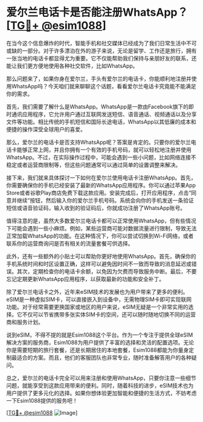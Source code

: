# 爱尔兰电话卡是否能注册WhatsApp？[[TG💪+ @esim1088](https://t.me/s/esim1088)]

在当今这个信息爆炸的时代，智能手机和社交媒体已经成为了我们日常生活中不可或缺的一部分。对于许多漂泊在外的游子来说，无论是留学、工作还是旅行，拥有一张当地的电话卡都显得尤为重要。它不仅能帮助我们保持与亲朋好友的联系，还能让我们更方便地使用各种社交软件，比如WhatsApp。

那么问题来了，如果你身在爱尔兰，手头有爱尔兰的电话卡，你能顺利地注册并使用WhatsApp吗？今天咱们就来聊聊这个话题，看看爱尔兰电话卡究竟能不能满足你的需求。

首先，我们需要了解什么是WhatsApp。WhatsApp是一款由Facebook旗下的即时通讯应用程序，它允许用户通过互联网发送短信、语音通话、视频通话以及分享文件等功能。相比传统的手机短信和国际长途电话，WhatsApp以其低廉的成本和便捷的操作深受全球用户的喜爱。

那么，爱尔兰的电话卡是否支持WhatsApp呢？答案是肯定的。只要你的爱尔兰电话卡能够正常上网，并且你拥有一个有效的手机号码，就可以轻松地注册并使用WhatsApp。不过，在实际操作过程中，可能会遇到一些小问题，比如网络连接不稳定或者运营商限制等，但这些问题通常可以通过简单的设置调整来解决。

接下来，我们就来具体探讨一下如何在爱尔兰使用电话卡注册WhatsApp。首先，你需要确保你的手机已经安装了最新的WhatsApp应用程序。你可以通过苹果App Store或者谷歌Play商店免费下载这款应用。安装完成后，打开应用程序，点击“同意并继续”按钮，然后输入你的爱尔兰手机号码。系统会向你的手机发送一条验证短信或语音验证码，输入收到的验证码后，你就成功注册了WhatsApp账号。

值得注意的是，虽然大多数爱尔兰电话卡都可以正常使用WhatsApp，但有些情况下可能会遇到一些小麻烦。例如，某些运营商可能对数据流量进行限制，导致无法正常加载WhatsApp的功能。在这种情况下，你可以尝试切换到Wi-Fi网络，或者联系你的运营商询问是否有相关的流量套餐可供选择。

此外，还有一些额外的小贴士可以帮助你更好地使用WhatsApp。首先，确保你的手机系统时间和时区设置正确，这样可以避免因时间不一致而导致的消息延迟或错误。其次，定期检查你的电话卡余额，以免因为欠费而导致服务中断。最后，不要忘记定期更新WhatsApp应用程序，以获取最新的功能和安全补丁。

除了爱尔兰电话卡之外，近年来eSIM技术的发展也为用户带来了更多的便利。eSIM是一种虚拟SIM卡，可以直接嵌入到设备中，无需物理SIM卡即可实现联网功能。对于经常需要更换国家或地区的用户来说，eSIM无疑是一个非常实用的选择。它不仅可以节省携带多张实体SIM卡的空间，还可以随时随地切换不同的运营商和服务计划。

说到eSIM，不得不提的就是Esim1088这个平台。作为一个专注于提供全球eSIM解决方案的服务商，Esim1088为用户提供了丰富的选择和灵活的配置选项。无论你是需要短期的旅行套餐，还是长期居住的本地套餐，Esim1088都能为你量身定制最适合的方案。而且，他们的客服团队也非常专业，随时准备解答用户的各种疑问。

总之，爱尔兰的电话卡完全可以用来注册和使用WhatsApp，只要你注意一些细节问题，就能享受到这款应用带来的便利。同时，随着科技的进步，eSIM技术也为用户提供了更多元化的选择。如果你想体验更加智能和便捷的生活方式，不妨考虑一下Esim1088提供的服务吧！

[[TG💪+ @esim1088](https://t.me/s/esim1088) ![Image](https://i.postimg.cc/4NQfJmqS/Snipaste-2025-05-13-00-14-12.png)]
